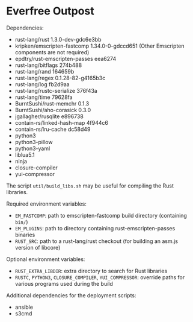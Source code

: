# Everfree Outpost

Dependencies:

 - rust-lang/rust 1.3.0-dev-gdc6e3bb
 - kripken/emscripten-fastcomp 1.34.0-0-gdccd651  (Other Emscripten components
   are not required)
 - epdtry/rust-emscripten-passes eea6274
 - rust-lang/bitflags 274b488
 - rust-lang/rand 164659b
 - rust-lang/regex 0.1.28-82-g4165b3c
 - rust-lang/log fb2d9aa
 - rust-lang/rustc-serialize 376f43a
 - rust-lang/time 79628fa
 - BurntSushi/rust-memchr 0.1.3
 - BurntSushi/aho-corasick 0.3.0
 - jgallagher/rusqlite e896738
 - contain-rs/linked-hash-map 4f944c6
 - contain-rs/lru-cache dc58d49
 - python3
 - python3-pillow
 - python3-yaml
 - liblua5.1
 - ninja
 - closure-compiler
 - yui-compressor

The script `util/build_libs.sh` may be useful for compiling the Rust libraries.

Required environment variables:

 - `EM_FASTCOMP`: path to emscripten-fastcomp build directory (containing `bin/`)
 - `EM_PLUGINS`: path to directory containing rust-emscripten-passes binaries
 - `RUST_SRC`: path to a rust-lang/rust checkout (for building an asm.js
   version of libcore)

Optional environment variables:

 - `RUST_EXTRA_LIBDIR`: extra directory to search for Rust libraries
 - `RUSTC`, `PYTHON3`, `CLOSURE_COMPILER`, `YUI_COMPRESSOR`: override paths for
   various programs used during the build

Additional dependencies for the deployment scripts:

 - ansible
 - s3cmd
